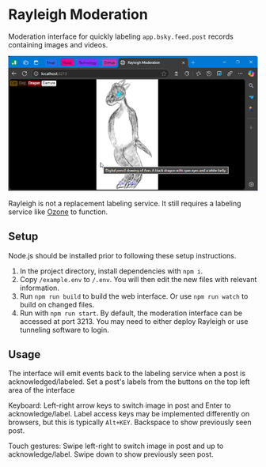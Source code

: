 # Rayleigh Moderation
Moderation interface for quickly labeling `app.bsky.feed.post` records containing images and videos.

![Rayleigh single post labeling interface screenshot](./docs/label-interface.webp)

Rayleigh is not a replacement labeling service. It still requires a labeling service like [Ozone](https://github.com/bluesky-social/ozone/) to function.

## Setup
Node.js should be installed prior to following these setup instructions.
1. In the project directory, install dependencies with `npm i`.
2. Copy `/example.env` to `/.env`. You will then edit the new files with relevant information.
3. Run `npm run build` to build the web interface. Or use `npm run watch` to build on changed files. 
4. Run with `npm run start`. By default, the moderation interface can be accessed at port 3213. You may need to either deploy Rayleigh or use tunneling software to login.

## Usage
The interface will emit events back to the labeling service when a post is acknowledged/labeled. Set a post's labels from the buttons on the top left area of the interface

Keyboard: Left-right arrow keys to switch image in post and Enter to acknowledge/label. Label access keys may be implemented differently on browsers, but this is typically `Alt+KEY`. Backspace to show previously seen post.

Touch gestures: Swipe left-right to switch image in post and up to acknowledge/label. Swipe down to show previously seen post.